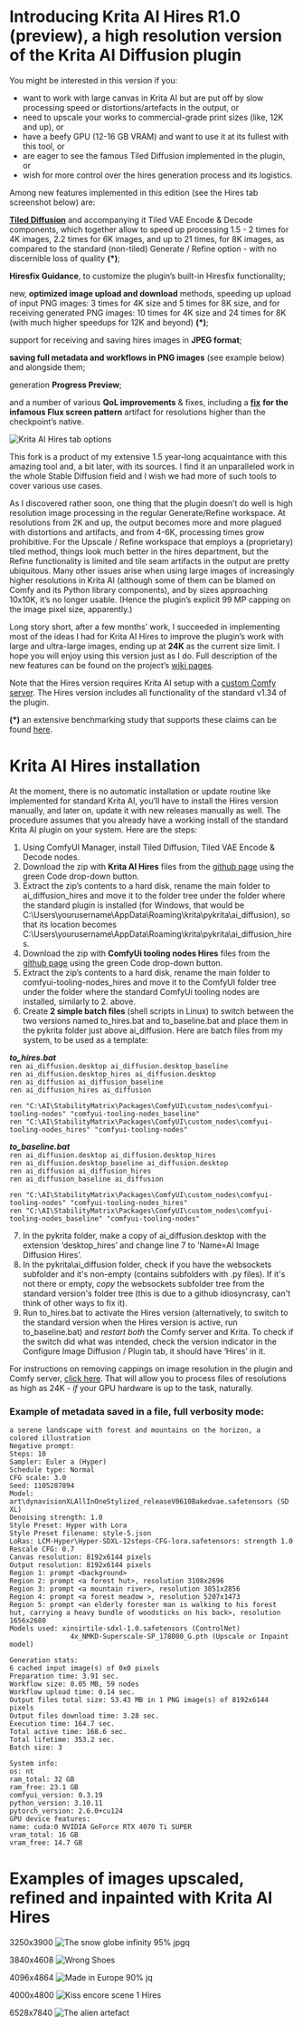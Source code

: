 # Introducing Krita AI Hires R1.0 (preview), a high resolution version of the Krita AI Diffusion plugin

You might be interested in this version if you:  
 

- want to work with large canvas in Krita AI but are put off by slow processing speed or distortions/artefacts in the output, or   
- need to upscale your works to commercial-grade print sizes (like, 12K and up), or   
- have a beefy GPU (12-16 GB VRAM) and want to use it at its fullest with this tool, or  
- are eager to see the famous Tiled Diffusion implemented in the plugin, or  
- wish for more control over the hires generation process and its logistics.

Among new features implemented in this edition (see the Hires tab screenshot below) are: 

[**Tiled Diffusion**](https://github.com/shiimizu/ComfyUI-TiledDiffusion) and accompanying it Tiled VAE Encode & Decode components, which together allow to speed up processing 1.5 \- 2 times for 4K images, 2.2 times for 6K images, and up to 21 times, for 8K images, as compared to the standard (non-tiled) Generate / Refine option \- with no discernible loss of quality **(\*)**;   

**Hiresfix Guidance**, to customize the plugin’s built-in Hiresfix functionality;

new, **optimized image upload and download** methods, speeding up upload of input PNG images: 3 times for 4K size and 5 times for 8K size, and for receiving generated PNG images: 10 times for 4K size and 24 times for 8K (with much higher speedups for 12K and beyond) **(\*)**; 

support for receiving and saving hires images in **JPEG format**;

**saving full metadata and workflows in PNG images** (see example below) and alongside them;

generation **Progress Preview**;

and a number of various **QoL improvements** & fixes, including a [**fix**](https://github.com/minsky91/krita-ai-diffusion/wiki/5.-Hiresfix-Guidance:-a-few-examples#fixing-hiresfix-for-flux) **for the infamous Flux screen pattern** artifact for resolutions higher than the checkpoint’s native.

![Krita AI Hires tab options](https://github.com/user-attachments/assets/7c482251-b4b7-4b73-95c4-eab458f6b78a)
 
This fork is a product of my extensive 1.5 year-long acquaintance with this amazing tool and, a bit later, with its sources. I find it an unparalleled work in the whole Stable Diffusion field and I wish we had more of such tools to cover various use cases. 

As I discovered rather soon, one thing that the plugin doesn’t do well is high resolution image processing in the regular Generate/Refine workspace. At resolutions from 2K and up, the output becomes more and more plagued with distortions and artifacts, and from 4-6K, processing times grow prohibitive. For the Upscale / Refine workspace that employs a (proprietary) tiled method, things look much better in the hires department, but the Refine functionality is limited and tile seam artifacts in the output are pretty ubiquitous. Many other issues arise when using large images of increasingly higher resolutions in Krita AI (although some of them can be blamed on Comfy and its Python library components), and by sizes approaching 10x10K, it’s no longer usable. (Hence the plugin’s explicit 99 MP capping on the image pixel size, apparently.)

Long story short, after a few months’ work, I succeeded in implementing most of the ideas I had for Krita AI Hires to improve the plugin’s work with large and ultra-large images, ending up at **24K** as the current size limit. I hope you will enjoy using this version just as I do. Full description of the new features can be found on the project’s [wiki pages](https://github.com/minsky91/krita-ai-diffusion/wiki/1.-Krita-AI-Hires-tab-options). 

Note that the Hires version requires Krita AI setup with a [custom Comfy server](https://docs.interstice.cloud/comfyui-setup/). The Hires version includes all functionality of the standard v1.34 of the plugin.

**(\*)** an extensive benchmarking study that supports these claims can be found [here](https://github.com/minsky91/krita-ai-diffusion/wiki/2.-Upscaling-and-refining-from-1K-to-24K-with-Krita-AI-Hires).

# Krita AI Hires installation 

At the moment, there is no automatic installation or update routine like implemented for standard Krita AI, you’ll have to install the Hires version manually, and later on, update it with new releases manually as well. The procedure assumes that you already have a working install of the standard Krita AI plugin on your system. Here are the steps:

1. Using ComfyUI Manager, install Tiled Diffusion, Tiled VAE Encode & Decode nodes.  
2. Download the zip with **Krita AI Hires** files from the [github page](https://github.com/minsky91/krita-ai-diffusion) using the green Code drop-down button.  
3. Extract the zip’s contents to a hard disk, rename the main folder to ai\_diffusion\_hires and move it to the folder tree under the folder where the standard plugin is installed (for Windows, that would be C:\\Users\\yourusername\\AppData\\Roaming\\krita\\pykrita\\ai\_diffusion), so that its location becomes C:\\Users\\yourusername\\AppData\\Roaming\\krita\\pykrita\\ai\_diffusion\_hires.  
4. Download the zip with **ComfyUi tooling nodes Hires** files from the [github page](https://github.com/minsky91/comfyui-tooling-nodes) using the green Code drop-down button.  
5. Extract the zip’s contents to a hard disk, rename the main folder to comfyui-tooling-nodes\_hires and move it to the ComfyUI folder tree under the folder where the standard ComfyUi tooling nodes are installed, similarly to 2\. above.  
6. Create **2 simple batch files** (shell scripts in Linux) to switch between the two versions named to\_hires.bat and to\_baseline.bat and place them in the pykrita folder just above ai\_diffusion. Here are batch files from my system, to be used as a template:

***to\_hires.bat***  
`ren ai_diffusion.desktop ai_diffusion.desktop_baseline`  
`ren ai_diffusion.desktop_hires ai_diffusion.desktop`  
`ren ai_diffusion ai_diffusion_baseline`  
`ren ai_diffusion_hires ai_diffusion`  

`ren "C:\AI\StabilityMatrix\Packages\ComfyUI\custom_nodes\comfyui-tooling-nodes" "comfyui-tooling-nodes_baseline"`    
`ren "C:\AI\StabilityMatrix\Packages\ComfyUI\custom_nodes\comfyui-tooling-nodes_hires" "comfyui-tooling-nodes"`  

***to\_baseline.bat***  
`ren ai_diffusion.desktop ai_diffusion.desktop_hires`  
`ren ai_diffusion.desktop_baseline ai_diffusion.desktop`    
`ren ai_diffusion ai_diffusion_hires`   
`ren ai_diffusion_baseline ai_diffusion`

`ren "C:\AI\StabilityMatrix\Packages\ComfyUI\custom_nodes\comfyui-tooling-nodes" "comfyui-tooling-nodes_hires"`  
`ren "C:\AI\StabilityMatrix\Packages\ComfyUI\custom_nodes\comfyui-tooling-nodes_baseline" "comfyui-tooling-nodes"`

7. In the pykrita folder, make a copy of ai\_diffusion.desktop with the extension ‘desktop\_hires’ and change line 7 to ’Name=AI Image Diffusion Hires’. 
8. In the pykrita\ai_diffusion folder, check if you have the websockets subfolder and it's non-empty (contains subfolders with .py files). If it's not there or empty, *copy* the websockets subfolder tree from the standard version's folder tree (this is due to a github idiosyncrasy, can't think of other ways to fix it).  
9. Run to\_hires.bat to activate the Hires version (alternatively, to switch to the standard version when the Hires version is active, run to\_baseline.bat) and *restart both* the Comfy server and Krita. To check if the switch did what was intended, check the version indicator in the Configure Image Diffusion / Plugin tab, it should have ‘Hires’ in it. 

For instructions on removing cappings on image resolution in the plugin and Comfy server, [click here](https://github.com/minsky91/krita-ai-diffusion/wiki/6.-How-to-remove-size-cappings-on-high-resolution-images-in-ComfyUI-and-Krita-AI). That will allow you to process files of resolutions as high as 24K \- *if* your GPU hardware is up to the task, naturally.

### Example of metadata saved in a file, full verbosity mode:

`a serene landscape with forest and mountains on the horizon, a  colored illustration`  
`Negative prompt:`     
`Steps: 10`  
`Sampler: Euler a (Hyper)`    
`Schedule type: Normal`  
`CFG scale: 3.0`  
`Seed: 1105287894`    
`Model: art\dynavisionXLAllInOneStylized_releaseV0610Bakedvae.safetensors (SD XL)`  
`Denoising strength: 1.0`  
`Style Preset: Hyper with Lora`    
`Style Preset filename: style-5.json`    
`LoRas: LCM-Hyper\Hyper-SDXL-12steps-CFG-lora.safetensors: strength 1.0`   
`Rescale CFG: 0.7`  
`Canvas resolution: 8192x6144 pixels`    
`Output resolution: 8192x6144 pixels`    
`Region 1: prompt <background>`  
`Region 2: prompt <a forest hut>, resolution 3108x2696`  
`Region 3: prompt <a mountain river>, resolution 3851x2856`  
`Region 4: prompt <a forest meadow >, resolution 5207x1473`  
`Region 5: prompt <an elderly forester man is walking to his forest hut, carrying a heavy bundle of woodsticks on his back>, resolution 1656x2680`  
`Models used: xinsirtile-sdxl-1.0.safetensors (ControlNet)`  
`               4x_NMKD-Superscale-SP_178000_G.pth (Upscale or Inpaint model)`

`Generation stats:`  
`6 cached input image(s) of 0x0 pixels`  
`Preparation time: 3.91 sec.`  
`Workflow size: 0.05 MB, 59 nodes`  
`Workflow upload time: 0.14 sec.`  
`Output files total size: 53.43 MB in 1 PNG image(s) of 8192x6144 pixels`  
`Output files download time: 3.28 sec.`  
`Execution time: 164.7 sec.`  
`Total active time: 168.6 sec.`  
`Total lifetime: 353.2 sec.`  
`Batch size: 3`

`System info:`  
`os: nt`  
`ram_total: 32 GB`  
`ram_free: 23.1 GB`  
`comfyui_version: 0.3.19`  
`python_version: 3.10.11`   
`pytorch_version: 2.6.0+cu124`  
`GPU device features:`  
`name: cuda:0 NVIDIA GeForce RTX 4070 Ti SUPER`  
`vram_total: 16 GB`  
`vram_free: 14.7 GB`


# Examples of images upscaled, refined and inpainted with Krita AI Hires

3250x3900
![The snow globe infinity 95% jpgq](https://github.com/user-attachments/assets/b2fc4095-7dbb-45a5-88c8-c132c510120f)

3840x4608
![Wrong Shoes](https://github.com/user-attachments/assets/57a694d1-38df-4a43-a0d7-241512ed03a4)

4096x4864
![Made in Europe 90% jq](https://github.com/user-attachments/assets/85f904cf-b0e0-4e26-b566-36ccece5ebe9)

4000x4800
![Kiss encore scene 1 Hires](https://github.com/user-attachments/assets/9cda7369-7997-46df-ba14-c53121822a31)

6528x7840
![The alien artefact](https://github.com/user-attachments/assets/b44df65e-5db7-4c4c-be81-ce59130ac354)

